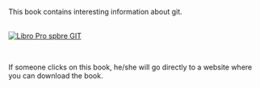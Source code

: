 <p>This book contains interesting information about git.</p> <br>

<a href = "https://git-scm.com/book/en/v2">
  <img src = "https://git-scm.com/images/progit2.png" alt = "Libro Pro spbre GIT">
</a>

<p></p> <br>
<p>If someone clicks on this book, he/she will go directly to a website where you can download the book.</p>
